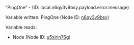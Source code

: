 "PingOne" - (ID: local.n6qy3v9bsy.payload.error.message)

Variable written:
PingOne (Node ID: [n6qy3v9bsy](../nodes/n6qy3v9bsy.md))

Variable reads:
* Node (Node ID: [u5xirin76g](../nodes/u5xirin76g.md))
